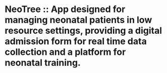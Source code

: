 # NeoTree :: App designed for managing neonatal patients in low resource settings, providing a digital admission form for real time data collection and a platform for neonatal training.
